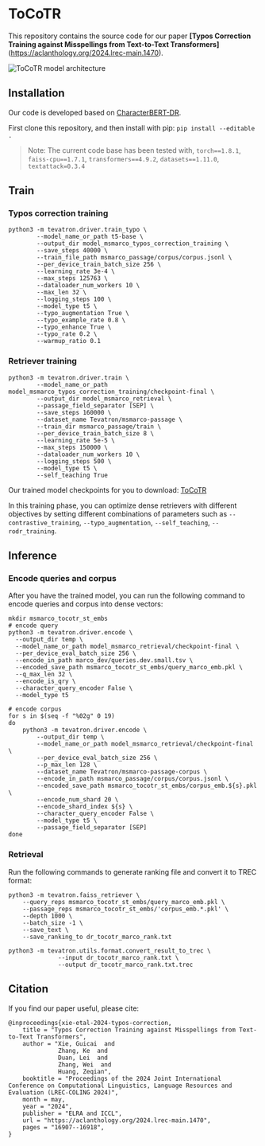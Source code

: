 # ToCoTR
This repository contains the source code for our paper **[Typos Correction Training against Misspellings from Text-to-Text Transformers]**(https://aclanthology.org/2024.lrec-main.1470).

![ToCoTR model architecture](assets/ToCoTR.png)


## Installation
Our code is developed based on [CharacterBERT-DR](https://github.com/ielab/CharacterBERT-DR/).

First clone this repository, and then install with pip: `pip install --editable .`

> Note: The current code base has been tested with, `torch==1.8.1`, `faiss-cpu==1.7.1`, `transformers==4.9.2`, `datasets==1.11.0`, `textattack=0.3.4`


## Train

### Typos correction training
```
python3 -m tevatron.driver.train_typo \
        --model_name_or_path t5-base \
        --output_dir model_msmarco_typos_correction_training \
        --save_steps 40000 \
        --train_file_path msmarco_passage/corpus/corpus.jsonl \
        --per_device_train_batch_size 256 \
        --learning_rate 3e-4 \
        --max_steps 125763 \
        --dataloader_num_workers 10 \
        --max_len 32 \
        --logging_steps 100 \
        --model_type t5 \
        --typo_augmentation True \
        --typo_example_rate 0.8 \
        --typo_enhance True \
        --typo_rate 0.2 \
        --warmup_ratio 0.1
```

### Retriever training
```
python3 -m tevatron.driver.train \
        --model_name_or_path model_msmarco_typos_correction_training/checkpoint-final \
        --output_dir model_msmarco_retrieval \
        --passage_field_separator [SEP] \
        --save_steps 160000 \
        --dataset_name Tevatron/msmarco-passage \
        --train_dir msmarco_passage/train \
        --per_device_train_batch_size 8 \
        --learning_rate 5e-5 \
        --max_steps 150000 \
        --dataloader_num_workers 10 \
        --logging_steps 500 \
        --model_type t5 \
        --self_teaching True
```

Our trained model checkpoints for you to download: [ToCoTR](https://drive.google.com/file/d/1cIr0JvkoqPLsme_zWIDMlr7Ufw1Smo6w/view?usp=sharing)

In this training phase, you can optimize dense retrievers with different objectives by setting different combinations of parameters such as `--contrastive_training`, `--typo_augmentation`, `--self_teaching`, `--rodr_training`.

## Inference

### Encode queries and corpus
After you have the trained model, you can run the following command to encode queries and corpus into dense vectors:

```
mkdir msmarco_tocotr_st_embs
# encode query
python3 -m tevatron.driver.encode \
  --output_dir temp \
  --model_name_or_path model_msmarco_retrieval/checkpoint-final \
  --per_device_eval_batch_size 256 \
  --encode_in_path marco_dev/queries.dev.small.tsv \
  --encoded_save_path msmarco_tocotr_st_embs/query_marco_emb.pkl \
  --q_max_len 32 \
  --encode_is_qry \
  --character_query_encoder False \
  --model_type t5

# encode corpus
for s in $(seq -f "%02g" 0 19)
do
    python3 -m tevatron.driver.encode \
        --output_dir temp \
        --model_name_or_path model_msmarco_retrieval/checkpoint-final \
        --per_device_eval_batch_size 256 \
        --p_max_len 128 \
        --dataset_name Tevatron/msmarco-passage-corpus \
        --encode_in_path msmarco_passage/corpus/corpus.jsonl \
        --encoded_save_path msmarco_tocotr_st_embs/corpus_emb.${s}.pkl \
        --encode_num_shard 20 \
        --encode_shard_index ${s} \
        --character_query_encoder False \
        --model_type t5 \
        --passage_field_separator [SEP]
done
```

### Retrieval
Run the following commands to generate ranking file and convert it to TREC format:

```
python3 -m tevatron.faiss_retriever \
    --query_reps msmarco_tocotr_st_embs/query_marco_emb.pkl \
    --passage_reps msmarco_tocotr_st_embs/'corpus_emb.*.pkl' \
    --depth 1000 \
    --batch_size -1 \
    --save_text \
    --save_ranking_to dr_tocotr_marco_rank.txt

python3 -m tevatron.utils.format.convert_result_to_trec \
              --input dr_tocotr_marco_rank.txt \
              --output dr_tocotr_marco_rank.txt.trec
```

## Citation
If you find our paper useful, please cite:
```
@inproceedings{xie-etal-2024-typos-correction,
    title = "Typos Correction Training against Misspellings from Text-to-Text Transformers",
    author = "Xie, Guicai  and
              Zhang, Ke  and
              Duan, Lei  and
              Zhang, Wei  and
              Huang, Zeqian",
    booktitle = "Proceedings of the 2024 Joint International Conference on Computational Linguistics, Language Resources and Evaluation (LREC-COLING 2024)",
    month = may,
    year = "2024",
    publisher = "ELRA and ICCL",
    url = "https://aclanthology.org/2024.lrec-main.1470",
    pages = "16907--16918",
}
```
